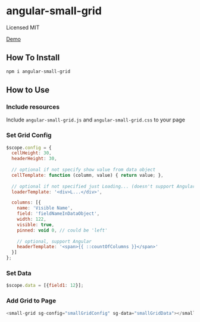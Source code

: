 # angular-small-grid

Licensed MIT

[Demo](http://terma.github.io/angular-small-grid/demo.html)

## How To Install

```bash
npm i angular-small-grid
```


## How to Use 

### Include resources

Include ```angular-small-grid.js``` and ```angular-small-grid.css``` to your page

### Set Grid Config

```js
$scope.config = {
  cellHeight: 30,
  headerHeight: 30,
  
  // optional if not specify show value from data object
  cellTemplate: function (column, value) { return value; }, 
  
  // optional if not specified just Loading... (doesn't support Angular markup)
  loaderTemplate: '<div>L...</div>',

  columns: [{
    name: 'Visible Name',
    field: 'fieldNameInDataObject',
    width: 122,
    visible: true,
    pinned: void 0, // could be 'left'
    
    // optional, support Angular
    headerTemplate: '<span>{{ ::countOfColumns }}</span>'
  }]
};
```

### Set Data

```js
$scope.data = [{field1: 12}];
```

### Add Grid to Page

```js
<small-grid sg-config="smallGridConfig" sg-data="smallGridData"></small-grid>
```
